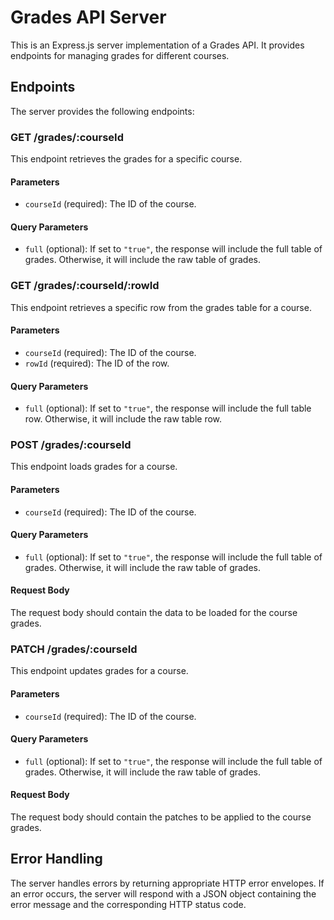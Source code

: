 # Grades API Server

This is an Express.js server implementation of a Grades API. It provides endpoints for managing grades for different courses.

## Endpoints

The server provides the following endpoints:

### GET /grades/:courseId

This endpoint retrieves the grades for a specific course.

#### Parameters

- `courseId` (required): The ID of the course.

#### Query Parameters

- `full` (optional): If set to `"true"`, the response will include the full table of grades. Otherwise, it will include the raw table of grades.

### GET /grades/:courseId/:rowId

This endpoint retrieves a specific row from the grades table for a course.

#### Parameters

- `courseId` (required): The ID of the course.
- `rowId` (required): The ID of the row.

#### Query Parameters

- `full` (optional): If set to `"true"`, the response will include the full table row. Otherwise, it will include the raw table row.

### POST /grades/:courseId

This endpoint loads grades for a course.

#### Parameters

- `courseId` (required): The ID of the course.

#### Query Parameters

- `full` (optional): If set to `"true"`, the response will include the full table of grades. Otherwise, it will include the raw table of grades.

#### Request Body

The request body should contain the data to be loaded for the course grades.

### PATCH /grades/:courseId

This endpoint updates grades for a course.

#### Parameters

- `courseId` (required): The ID of the course.

#### Query Parameters

- `full` (optional): If set to `"true"`, the response will include the full table of grades. Otherwise, it will include the raw table of grades.

#### Request Body

The request body should contain the patches to be applied to the course grades.

## Error Handling

The server handles errors by returning appropriate HTTP error envelopes. If an error occurs, the server will respond with a JSON object containing the error message and the corresponding HTTP status code.
